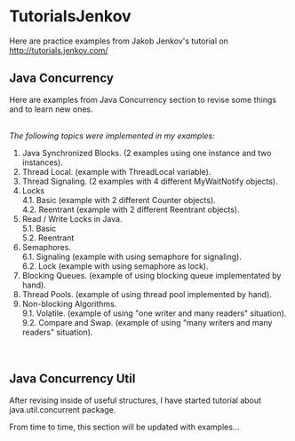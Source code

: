 # TutorialsJenkov
Here are practice examples from Jakob Jenkov's tutorial on http://tutorials.jenkov.com/

## Java Concurrency
Here are examples from Java Concurrency section to revise some things<br>
 and to learn new ones.<br><br>

<i>The following topics were implemented in my examples:</i>
  1. Java Synchronized Blocks. (2 examples using one instance and two instances).
  2. Thread Local. (example with ThreadLocal variable).
  3. Thread Signaling. (2 examples with 4 different MyWaitNotify objects).
  4. Locks<br>
  4.1. Basic (example with 2 different Counter objects).<br>
  4.2. Reentrant (example with 2 different Reentrant objects).<br>
  5. Read / Write Locks in Java.<br>
  5.1. Basic<br>
  5.2. Reentrant<br>
  6. Semaphores.<br>
  6.1. Signaling (example with using semaphore for signaling).<br>
  6.2. Lock (example with using semaphore as lock). <br>
  7. Blocking Queues. (example of using blocking queue implementated by hand).
  8. Thread Pools. (example of using thread pool implemented by hand).
  9. Non-blocking Algorithms.<br>
  9.1. Volatile. (example of using "one writer and many readers" situation).<br>
  9.2. Compare and Swap. (example of using "many writers and many readers" situation).<br><br><br>


## Java Concurrency Util
After revising inside of useful structures, I have started tutorial about java.util.concurrent package.<br>

From time to time, this section will be updated with examples...
  
